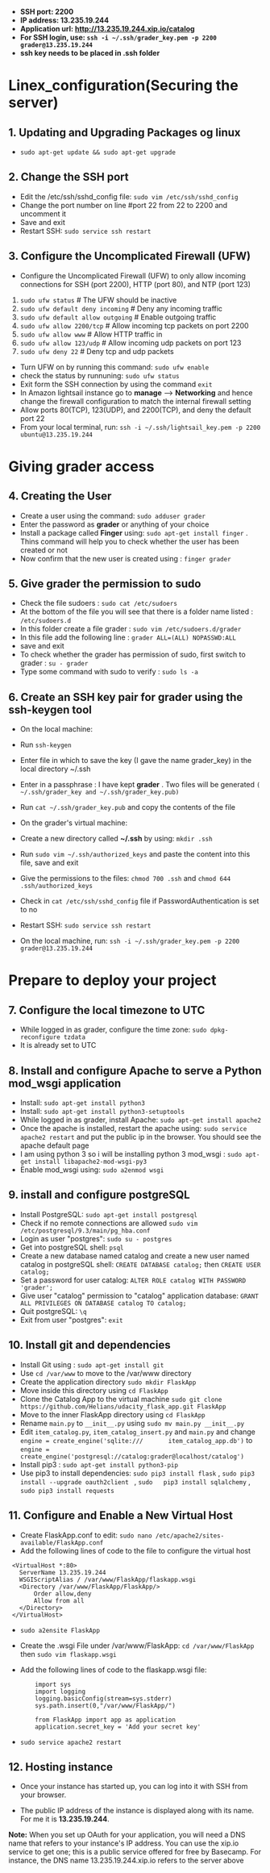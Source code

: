 - **SSH port: 2200**
- **IP address: 13.235.19.244**
- **Application url: http://13.235.19.244.xip.io/catalog**
- **For SSH login, use: `ssh -i ~/.ssh/grader_key.pem -p 2200 grader@13.235.19.244`**
- **ssh key needs to be placed in .ssh folder**

# Linex_configuration(Securing the server)

## 1. Updating and Upgrading Packages og linux
- `sudo apt-get update && sudo apt-get upgrade`

## 2. Change the SSH port
- Edit the /etc/ssh/sshd_config file: `sudo vim /etc/ssh/sshd_config`
- Change the port number on line #port 22 from 22 to 2200 and uncomment it
- Save and exit
- Restart SSH: `sudo service ssh restart`

## 3. Configure the Uncomplicated Firewall (UFW)
- Configure the Uncomplicated Firewall (UFW) to only allow incoming connections for SSH (port 2200), HTTP (port 80), and NTP (port 123)

 1. `sudo ufw status`                  # The UFW should be inactive
 2. `sudo ufw default deny incoming`   # Deny any incoming traffic
 3. `sudo ufw default allow outgoing`  # Enable outgoing traffic
 4. `sudo ufw allow 2200/tcp`          # Allow incoming tcp packets on port 2200
 5. `sudo ufw allow www`               # Allow HTTP traffic in
 6. `sudo ufw allow 123/udp`           # Allow incoming udp packets on port 123
 7. `sudo ufw deny 22`                 # Deny tcp and udp packets

- Turn UFW on by running this command: `sudo ufw enable`
- check the status by runnuning: `sudo ufw status`
- Exit form the SSH connection by using the command `exit`
- In Amazon lightsail instance go to **manage** --> **Networking** and hence change the firewall configuration to match the internal firewall setting
- Allow ports 80(TCP), 123(UDP), and 2200(TCP), and deny the default port 22
- From your local terminal, run: `ssh -i ~/.ssh/lightsail_key.pem -p 2200 ubuntu@13.235.19.244`

# Giving grader access

## 4. Creating the User
- Create a user using the command: `sudo adduser grader`
- Enter the password as **grader** or anything of your choice
- Install a package called **Finger** using: `sudo apt-get install finger` . Thins command will help you to check   whether the user has been created or not
- Now confirm that the new user is created using : `finger grader`

## 5. Give grader the permission to sudo
- Check the file sudoers : `sudo cat /etc/sudoers`
- At the bottom of the file you will see that there is a folder name listed : `/etc/sudoers.d`
- In this folder create a file grader : `sudo vim /etc/sudoers.d/grader`
- In this file add the following line : `grader ALL=(ALL) NOPASSWD:ALL`
- save and exit
- To check whether the grader has permission of sudo, first switch to grader : `su - grader`
- Type some command with sudo to verify : `sudo ls -a`

## 6. Create an SSH key pair for grader using the ssh-keygen tool
- On the local machine:
- Run `ssh-keygen`
- Enter file in which to save the key (I gave the name grader_key) in the local directory ~/.ssh
- Enter in a passphrase :  I have kept **grader** . Two files will be generated `( ~/.ssh/grader_key and ~/.ssh/grader_key.pub)`
- Run `cat ~/.ssh/grader_key.pub` and copy the contents of the file

- On the grader's virtual machine:
- Create a new directory called **~/.ssh** by using: `mkdir .ssh`
- Run `sudo vim ~/.ssh/authorized_keys` and paste the content into this file, save and exit
- Give the permissions to the files: `chmod 700 .ssh` and `chmod 644 .ssh/authorized_keys`
- Check in `cat /etc/ssh/sshd_config` file if PasswordAuthentication is set to no
- Restart SSH: `sudo service ssh restart`
- On the local machine, run: `ssh -i ~/.ssh/grader_key.pem -p 2200 grader@13.235.19.244`

# Prepare to deploy your project

## 7. Configure the local timezone to UTC
- While logged in as grader, configure the time zone: `sudo dpkg-reconfigure tzdata`
- It is already set to UTC

## 8. Install and configure Apache to serve a Python mod_wsgi application
- Install: `sudo apt-get install python3`
- Install: `sudo apt-get install python3-setuptools`
- While logged in as grader, install Apache: `sudo apt-get install apache2`
- Once the apache is installed, restart the apache using: `sudo service apache2 restart` and put the public ip in   the browser. You should see the apache default page
- I am using python 3 so i will be installing python 3 mod_wsgi : `sudo apt-get install libapache2-mod-wsgi-py3`
- Enable mod_wsgi using: `sudo a2enmod wsgi`

## 9. install and configure postgreSQL
- Install PostgreSQL: `sudo apt-get install postgresql`
- Check if no remote connections are allowed `sudo vim /etc/postgresql/9.3/main/pg_hba.conf`
- Login as user "postgres": `sudo su - postgres`
- Get into postgreSQL shell: `psql`
- Create a new database named catalog and create a new user named catalog in postgreSQL shell: `CREATE DATABASE catalog;` then `CREATE USER catalog;`
- Set a password for user catalog: `ALTER ROLE catalog WITH PASSWORD 'grader';`
- Give user "catalog" permission to "catalog" application database: `GRANT ALL PRIVILEGES ON DATABASE catalog TO catalog;`
- Quit postgreSQL: `\q`
- Exit from user "postgres": `exit`

## 10. Install git and dependencies
- Install Git using : `sudo apt-get install git`
- Use `cd /var/www` to move to the /var/www directory
- Create the application directory `sudo mkdir FlaskApp`
- Move inside this directory using `cd FlaskApp`
- Clone the Catalog App to the virtual machine `sudo git clone https://github.com/Helians/udacity_flask_app.git FlaskApp`
- Move to the inner FlaskApp directory using `cd FlaskApp`
- Rename `main.py` to `__init__.py` using `sudo mv main.py __init__.py`
- Edit `item_catalog.py`, `item_catalog_insert.py` and `main.py` and change `engine = create_engine('sqlite:///       item_catalog_app.db')` to `engine = create_engine('postgresql://catalog:grader@localhost/catalog')`
- Install pip3 : `sudo apt-get install python3-pip`
- Use pip3 to install dependencies: `sudo pip3 install flask` , `sudo pip3 install --upgrade oauth2client ` , `sudo   pip3 install sqlalchemy` , `sudo pip3 install requests`

## 11. Configure and Enable a New Virtual Host
- Create FlaskApp.conf to edit: `sudo nano /etc/apache2/sites-available/FlaskApp.conf`
- Add the following lines of code to the file to configure the virtual host

 ```
  <VirtualHost *:80>
	ServerName 13.235.19.244
	WSGIScriptAlias / /var/www/FlaskApp/flaskapp.wsgi
	<Directory /var/www/FlaskApp/FlaskApp/>
		Order allow,deny
		Allow from all
	</Directory>
  </VirtualHost>
```

- `sudo a2ensite FlaskApp`

- Create the .wsgi File under /var/www/FlaskApp:
  `cd /var/www/FlaskApp` then 
  `sudo vim flaskapp.wsgi`

- Add the following lines of code to the flaskapp.wsgi file:
  ```
	  import sys
	  import logging
	  logging.basicConfig(stream=sys.stderr)
	  sys.path.insert(0,"/var/www/FlaskApp/")

	  from FlaskApp import app as application
	  application.secret_key = 'Add your secret key' 
  ```
 - `sudo service apache2 restart`

## 12. Hosting instance
- Once your instance has started up, you can log into it with SSH from your browser.

- The public IP address of the instance is displayed along with its name. For me it is **13.235.19.244**.

**Note:** When you set up OAuth for your application, you will need a DNS name that refers to your instance's IP address. You can use the xip.io service to get one; this is a public service offered for free by Basecamp. For instance, the DNS name 13.235.19.244.xip.io refers to the server above
